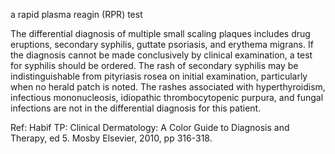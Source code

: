 a rapid plasma reagin (RPR) test

The differential diagnosis of multiple small scaling plaques includes drug eruptions, secondary syphilis, guttate psoriasis, and erythema migrans. If the diagnosis cannot be made conclusively by clinical examination, a test for syphilis should be ordered. The rash of secondary syphilis may be indistinguishable from pityriasis rosea on initial examination, particularly when no herald patch is noted. The rashes associated with hyperthyroidism, infectious mononucleosis, idiopathic thrombocytopenic purpura, and fungal infections are not in the differential diagnosis for this patient.

Ref: Habif TP: Clinical Dermatology: A Color Guide to Diagnosis and Therapy, ed 5. Mosby Elsevier, 2010, pp 316-318.